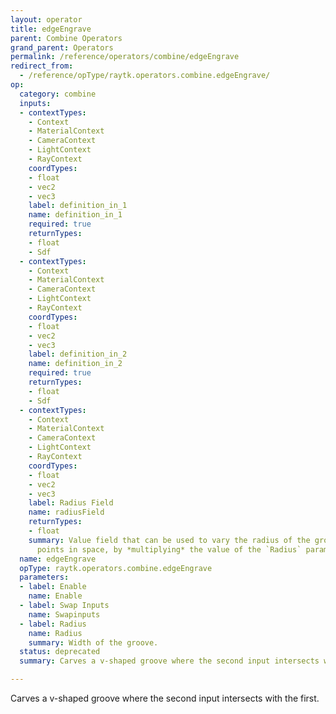 ```yaml
---
layout: operator
title: edgeEngrave
parent: Combine Operators
grand_parent: Operators
permalink: /reference/operators/combine/edgeEngrave
redirect_from:
  - /reference/opType/raytk.operators.combine.edgeEngrave/
op:
  category: combine
  inputs:
  - contextTypes:
    - Context
    - MaterialContext
    - CameraContext
    - LightContext
    - RayContext
    coordTypes:
    - float
    - vec2
    - vec3
    label: definition_in_1
    name: definition_in_1
    required: true
    returnTypes:
    - float
    - Sdf
  - contextTypes:
    - Context
    - MaterialContext
    - CameraContext
    - LightContext
    - RayContext
    coordTypes:
    - float
    - vec2
    - vec3
    label: definition_in_2
    name: definition_in_2
    required: true
    returnTypes:
    - float
    - Sdf
  - contextTypes:
    - Context
    - MaterialContext
    - CameraContext
    - LightContext
    - RayContext
    coordTypes:
    - float
    - vec2
    - vec3
    label: Radius Field
    name: radiusField
    returnTypes:
    - float
    summary: Value field that can be used to vary the radius of the groove at different
      points in space, by *multiplying* the value of the `Radius` parameter.
  name: edgeEngrave
  opType: raytk.operators.combine.edgeEngrave
  parameters:
  - label: Enable
    name: Enable
  - label: Swap Inputs
    name: Swapinputs
  - label: Radius
    name: Radius
    summary: Width of the groove.
  status: deprecated
  summary: Carves a v-shaped groove where the second input intersects with the first.

---
```



Carves a v-shaped groove where the second input intersects with the first.